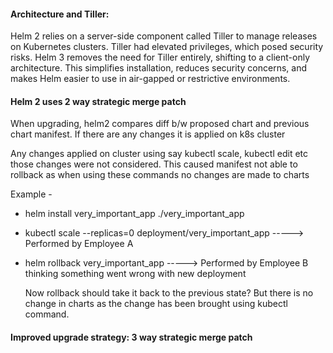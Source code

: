 
#### Architecture and Tiller:

Helm 2 relies on a server-side component called Tiller to manage releases on Kubernetes clusters. Tiller had elevated privileges, which posed security risks.
Helm 3 removes the need for Tiller entirely, shifting to a client-only architecture. This simplifies installation, reduces security concerns, and makes Helm easier to use in air-gapped or restrictive environments.




#### Helm 2 uses 2 way strategic merge patch

When upgrading, helm2 compares diff b/w proposed chart and previous chart manifest. 
If there are any changes it is applied on k8s cluster

Any changes applied on cluster using say kubectl scale, kubectl edit etc those changes were not considered.
This caused manifest not able to rollback as when using these commands no changes are made to charts

Example -

- helm install very_important_app ./very_important_app
- kubectl scale --replicas=0 deployment/very_important_app          -----> Performed by Employee A
- helm rollback very_important_app                                 -----> Performed by Employee B thinking something went wrong with new deployment

  Now rollback should take it back to the previous state? But there is no change in charts as the change has been brought using kubectl command.  

#### Improved upgrade strategy: 3 way strategic merge patch
  

